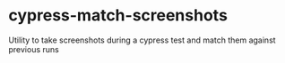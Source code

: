 # cypress-match-screenshots
Utility to take screenshots during a cypress test and match them against previous runs
